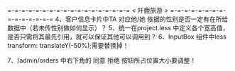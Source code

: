 
=-=-=-=-=-=-=-=-=-=-=-=-=-=-=-=-=-= < 阡鹿旅游 > =-=-=-=-=-=-=-=-=-=-=-=-=-=-=
4、客户信息卡片中TA 对应他/她 依据的性别是否一定有在所给数据中（若未传性别做如何显示）？
5、统一在project.less 中定义各个宽高值，是否只需将其最先引用，就可以保证其他可以调用到？
6、InputBox 组件中less transform: translateY(-50%);需要替换掉！

7、/admin/orders 中右下角的 同意 拒绝 按钮所占位置大小要调整！
